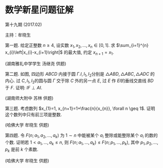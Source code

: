 # 数学新星问题征解 

第十九期 $(2017.02)$

主持：牟晓生

第一题. 给定正整数 $n \geq 4$, 设实数 $x_{1}, x_{2}, \ldots, x_{n} \in[0,1]$. 求 $\sum_{i=1}^{n} x_{i}\left|x_{i}-x_{i+1}\right|$ 的最大值, 约定 $x_{n+1}=x_{1}$.

(湖南雅礼中学学生 汤继尧 供题)

第二题. 如图, 四边形 $A B C D$ 内接于圆 $\Gamma . I, I_{1}, I_{2}$分别是 $\triangle A B D, \triangle A B C, \triangle A D C$ 的内心. 过 $C, I_{1}, I_{2}$的圆与圆 $\Gamma$ 交于除 $C$ 外的另一点 $E$, 过 $E$ 作 $E I$的垂线交直线 $B D$ 于 $F$. 证明: $I F \perp A I$.


(湖南师大附中 苏林 供题)

第三题. 考虑数列 $x_{1}=1, x_{n+1}=1+\frac{n}{x_{n}}, \forall n \geq 1$. 证明这个数列中只有前三项是整数.

(哈佛大学 牟晓生 供题)

第四题. 令 $F\left(n ; a_{1}, a_{2}, \ldots, a_{k}\right)$ 为 $1 \sim n$ 中能被某个 $a_{i}$ 整除或能整除某个 $a_{i}$ 的数的个数. 证明若 $1<a_{1}, \ldots, a_{k} \leq n$, 则 $F\left(n ; a_{1}, \ldots, a_{k}\right) \leq F\left(n ; p_{1}, \ldots, p_{k}\right)$, 其中 $p_{1}, p_{2}, \ldots, p_{k}$ 是前 $k$ 个素数.

(哈佛大学 牟晓生 供题)

